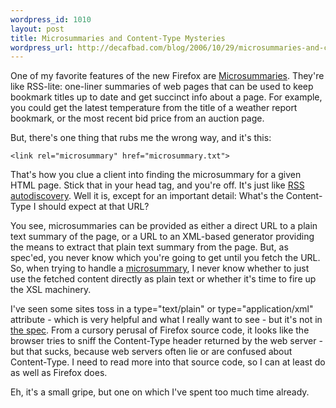 ```yaml
--- 
wordpress_id: 1010
layout: post
title: Microsummaries and Content-Type Mysteries
wordpress_url: http://decafbad.com/blog/2006/10/29/microsummaries-and-content-type-mysteries
---
```

One of my favorite features of the new Firefox are [Microsummaries][ms].  They're like RSS-lite: one-liner summaries of web pages that can be used to keep bookmark titles up to date and get succinct info about a page.  For example, you could get the latest temperature from the title of a weather report bookmark, or the most recent bid price from an auction page.

But, there's one thing that rubs me the wrong way, and it's this:

    <link rel="microsummary" href="microsummary.txt">

That's how you clue a client into finding the microsummary for a given HTML page.  Stick that in your head tag, and you're off.  It's just like [RSS autodiscovery][rd].  Well it is, except for an important detail: What's the Content-Type I should expect at that URL?

You see, microsummaries can be provided as either a direct URL to a plain text summary of the page, or a URL to an XML-based generator providing the means to extract that plain text summary from the page.  But, as spec'ed, you never know which you're going to get until you fetch the URL.  So, when trying to handle a [microsummary][mst], I never know whether to just use the fetched content directly as plain text or whether it's time to fire up the XSL machinery.

I've seen some sites toss in a type="text/plain" or type="application/xml" attribute - which is very helpful and what I really want to see - but it's not in [the spec][mst].  From a cursory perusal of Firefox source code, it looks like the browser tries to sniff the Content-Type header returned by the web server - but that sucks, because web servers often lie or are confused about Content-Type.  I need to read more into that source code, so I can at least do as well as Firefox does.

Eh, it's a small gripe, but one on which I've spent too much time already.

[rd]: http://diveintomark.org/archives/2002/05/30/rss_autodiscovery
[ms]: http://microsummaries.org/
[mst]: http://wiki.mozilla.org/Microsummaries
